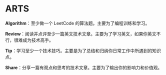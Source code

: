 # ARTS

**Algorithm**：至少做一个 LeetCode 的算法题。主要为了编程训练和学习。

**Review**：阅读并点评至少一篇英文技术文章。主要为了学习英文，如果你英文不行，很难成为技术高手。

**Tip**：学习至少一个技术技巧。主要是为了总结和归纳你日常工作中所遇到的知识点。

**Share**：分享一篇有观点和思考的技术文章。主要为了输出你的影响力和价值观。